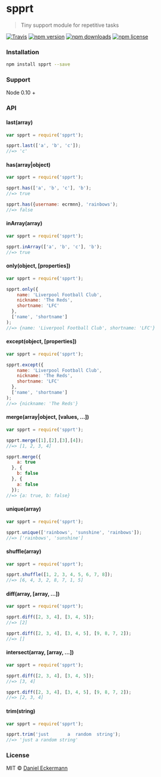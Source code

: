 # spprt
> Tiny support module for repetitive tasks

[![Travis](https://img.shields.io/travis/ecrmnn/spprt.svg?style=flat-square)](https://travis-ci.org/ecrmnn/spprt.svg?branch=master)
[![npm version](https://img.shields.io/npm/v/spprt.svg?style=flat-square)](http://badge.fury.io/js/spprt)
[![npm downloads](https://img.shields.io/npm/dm/spprt.svg?style=flat-square)](http://badge.fury.io/js/spprt)
[![npm license](https://img.shields.io/npm/l/spprt.svg?style=flat-square)](http://badge.fury.io/js/spprt)

### Installation
```bash
npm install spprt --save
```

### Support
Node 0.10 +

### API

#### last(array)
```javascript
var spprt = require('spprt');

spprt.last(['a', 'b', 'c']);
//=> 'c'
```

#### has(array|object)
```javascript
var spprt = require('spprt');

spprt.has(['a', 'b', 'c'], 'b');
//=> true

spprt.has({username: ecrmnn}, 'rainbows');
//=> false
```

#### inArray(array)
```javascript
var spprt = require('spprt');

spprt.inArray(['a', 'b', 'c'], 'b');
//=> true
```

#### only(object, [properties])
```javascript
var spprt = require('spprt');

spprt.only({
    name: 'Liverpool Football Club',
    nickname: 'The Reds',
    shortname: 'LFC'
  },
  ['name', 'shortname']
);
//=> {name: 'Liverpool Football Club', shortname: 'LFC'}
```

#### except(object, [properties])
```javascript
var spprt = require('spprt');

spprt.except({
    name: 'Liverpool Football Club',
    nickname: 'The Reds',
    shortname: 'LFC'
  },
  ['name', 'shortname']
);
//=> {nickname: 'The Reds'}
```

#### merge(array|object, [values, ...])
```javascript
var spprt = require('spprt');

spprt.merge([1],[2],[3],[4]);
//=> [1, 2, 3, 4]

spprt.merge({
    a: true
  }, {
    b: false
  }, {
    a: false
  });
//=> {a: true, b: false}
```

#### unique(array)
```javascript
var spprt = require('spprt');

spprt.unique(['rainbows', 'sunshine', 'rainbows']);
//=> ['rainbows', 'sunshine']
```

#### shuffle(array)
```javascript
var spprt = require('spprt');

spprt.shuffle([1, 2, 3, 4, 5, 6, 7, 8]);
//=> [6, 4, 3, 2, 8, 7, 1, 5]
```


#### diff(array, [array, ...])
```javascript
var spprt = require('spprt');

spprt.diff([2, 3, 4], [3, 4, 5]);
//=> [2]

spprt.diff([2, 3, 4], [3, 4, 5], [9, 8, 7, 2]);
//=> []
```

#### intersect(array, [array, ...])
```javascript
var spprt = require('spprt');

spprt.diff([2, 3, 4], [3, 4, 5]);
//=> [3, 4]

spprt.diff([2, 3, 4], [3, 4, 5], [9, 8, 7, 2]);
//=> [2, 3, 4]
```

#### trim(string)
```javascript
var spprt = require('spprt');

spprt.trim('just       a  random  string');
//=> 'just a random string'
```


### License
MIT © [Daniel Eckermann](http://danieleckermann.com)